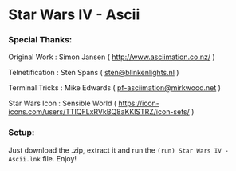 # Star Wars IV - Ascii

### Special Thanks:
Original Work   : Simon Jansen ( http://www.asciimation.co.nz/ )

Telnetification : Sten Spans ( sten@blinkenlights.nl )

Terminal Tricks : Mike Edwards ( pf-asciimation@mirkwood.net )

Star Wars Icon	: Sensible World ( https://icon-icons.com/users/TTIQFLxRVkBQ8aKKlSTRZ/icon-sets/ )

### Setup:
Just download the .zip, extract it and run the `(run) Star Wars IV - Ascii.lnk` file.
Enjoy!
